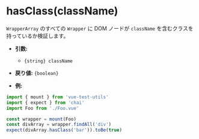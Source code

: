 # hasClass(className)

`WrapperArray` のすべての `Wrapper` に DOM ノードが `className` を含むクラスを持っているか検証します。

- **引数:**
  - `{string} className`

- **戻り値:** `{boolean}`

- **例:**

```js
import { mount } from 'vue-test-utils'
import { expect } from 'chai'
import Foo from './Foo.vue'

const wrapper = mount(Foo)
const divArray = wrapper.findAll('div')
expect(divArray.hasClass('bar')).toBe(true)
```
